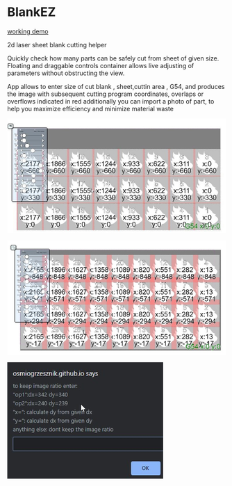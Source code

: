 # BlankEZ
[working demo](https://osmiogrzesznik.github.io/BlankEZ/BlankEZ.html)


2d laser sheet blank cutting helper

Quickly check how many parts can be safely cut from sheet of given size.
Floating and draggable controls container allows live adjusting of parameters without obstructing the view.

App allows to enter size of cut blank , sheet,cuttin area , G54, and produces the image with subsequent cutting program coordinates, overlaps or overflows indicated in red
additionally you can import a photo of part, to help you maximize efficiency and minimize material waste


![](2.jpg)


![](3.jpg)


![](1.jpg)